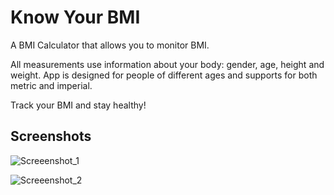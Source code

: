 # Know Your BMI

A BMI Calculator that allows you to monitor BMI.

All measurements use information about your body: gender, age, height and weight.
App is designed for people of different ages and supports for both metric and imperial.

Track your BMI and stay healthy!




## Screenshots

![Screeenshot_1](https://user-images.githubusercontent.com/80099005/127656862-de720e94-f818-4699-b3af-f65d52275362.jpeg)

![Screeenshot_2](https://user-images.githubusercontent.com/80099005/127656907-e74d5a5f-dda4-48a2-9f58-12685c1b8a82.jpeg)
